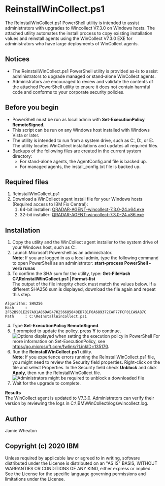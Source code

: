 # ReinstallWinCollect.ps1

The ReInstallWinCollect.ps1 PowerShell utility is intended to assist administrators with upgrades to Wincollect V7.3.0 on Windows hosts. The attached utility automates the install process to copy existing installation values and reinstall agents using the WinCollect V7.3.0 EXE for administrators who have large deployments of WinCollect agents.  

## Notices
* The ReinstallWinCollect.ps1 PowerShell utility is provided as-is to assist administrators to upgrade managed or stand-alone WinCollect agents.
* Administrators are encouraged to review and validate the contents of the attached PowerShell utility to ensure it does not contain harmful code and conforms to your corporate security policies.

## Before you begin

* PowerShell must be run as local admin with **Set-ExecutionPolicy RemoteSigned**.
* This script can be run on any Windows host installed with Windows Vista or later.
* The utility is intended to run from a system drive, such as C:\, D:\, or E:\. The utility locates WinCollect installations and updates all required files.
* Backups of the following files are created in the current system directory:
  * For stand-alone agents, the AgentConfig.xml file is backed up. 
  * For managed agents, the install_config.txt file is backed up.



## Required files
1. ReinstallWinCollect.ps1
2. Download a WinCollect agent install file for your Windows hosts (Required access to IBM Fix Central):
   1. 64-bit installer: [QRADAR-AGENT-wincollect-7.3.0-24.x64.exe](https://www.ibm.com/support/fixcentral/swg/downloadFixes?parent=IBM%20Security&product=ibm/Other+software/IBM+Security+QRadar+Vulnerability+Manager&release=All&platform=All&function=fixId&fixids=7.3.0-QRADAR-AGENT-wincollect-7.3.0-24.x64.exe&includeRequisites=1&includeSupersedes=0&downloadMethod=http)
   2. 32-bit installer: [QRADAR-AGENT-wincollect-7.3.0-24.x86.exe](https://www.ibm.com/support/fixcentral/swg/downloadFixes?parent=IBM%20Security&product=ibm/Other+software/IBM+Security+QRadar+Vulnerability+Manager&release=All&platform=All&function=fixId&fixids=7.3.0-QRADAR-AGENT-wincollect-7.3.0-24.x86.exe&includeRequisites=1&includeSupersedes=0&downloadMethod=http)


## Installation

1. Copy the utility and the WinCollect agent installer to the system drive of your Windows host, such as C:\.
2. Launch Microsoft Powershell as an administrator.  
**Note**: If you are logged in as a local admin, type the following command to open PowerShell as an administrator: **start-process PowerShell -verb runas**
3. To confirm the SHA sum for the utility, type: **Get-FileHash C:\ReInstallWinCollect.ps1 | Format-list**  
The output of the file integrity check must match the values below. If a different SHA256 sum is displayed, download the file again and repeat this step.

```
Algorithm: SHA256
Hash     : 2F62B901E297A91A86DAE470256685840ED7B1F0A689372CAF77FCF01CA9AB7C
Path     : C:\ReInstallWinCollect.ps1
```
4. Type **Set-ExecutionPolicy RemoteSigned**.  
5. If prompted to update the policy, press **Y** to continue.  
![Options displayed when setting the execution policy in PowerShell](https://github.com/ibm-security-intelligence/wincollect/blob/master/WinCollectAgentReInstall/setpolicy.png)
For more information on Set-ExecutionPolicy, see [https:/go.microsoft.com/fwlink/?LinkID=135170](https:/go.microsoft.com/fwlink/?LinkID=135170).  
6. Run the **ReinstallWinCollect.ps1** utility.  
**Note**: If you experience errors running the ReInstallWinCollect.ps1 file, you might need to review the Security field properties. Right-click on the file and select Properties. In the Security field check **Unblock** and click **Apply**, then run the ReInstallWinCollect file.
![Administrators might be required to unblock a downloaded file](https://github.com/ibm-security-intelligence/wincollect/blob/master/WinCollectAgentReInstall/unblockfile.png)
7. Wait for the upgrade to complete.

**Results**  
The WinCollect agent is updated to V7.3.0. Administrators can verify their version by reviewing the logs in C:\IBM\WinCollect\logs\wincollect.log. 

## Author
Jamie Wheaton


## Copyright (c) 2020 IBM

Unless required by applicable law or agreed to in writing, software distributed under the License is distributed on an "AS IS" BASIS, WITHOUT WARRANTIES OR CONDITIONS OF ANY KIND, either express or implied. See the License for the specific language governing permissions and limitations under the License.